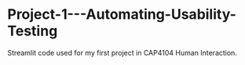 # Project-1---Automating-Usability-Testing
Streamlit code used for my first project in CAP4104 Human Interaction.

